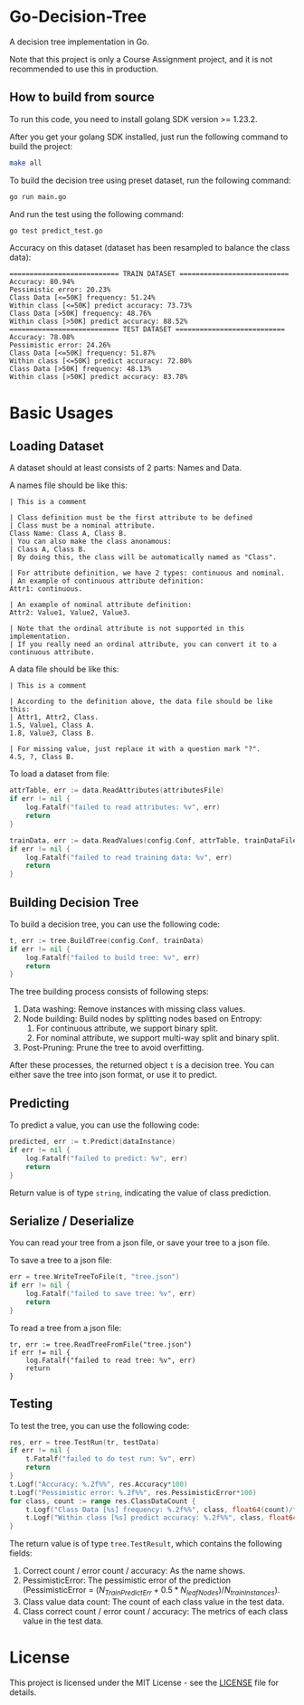 # Go-Decision-Tree

A decision tree implementation in Go.

Note that this project is only a Course Assignment project, and it is not recommended to use this in production.

## How to build from source

To run this code, you need to install golang SDK version >= 1.23.2.

After you get your golang SDK installed, just run the following command to build the project:

```bash
make all
```

To build the decision tree using preset dataset, run the following command:

```bash
go run main.go
```

And run the test using the following command:

```bash
go test predict_test.go
```

Accuracy on this dataset (dataset has been resampled to balance the class data):

```text
=========================== TRAIN DATASET ===========================
Accuracy: 80.94%
Pessimistic error: 20.23%
Class Data [<=50K] frequency: 51.24%
Within class [<=50K] predict accuracy: 73.73%
Class Data [>50K] frequency: 48.76%
Within class [>50K] predict accuracy: 88.52%
=========================== TEST DATASET ===========================
Accuracy: 78.08%
Pessimistic error: 24.26%
Class Data [<=50K] frequency: 51.87%
Within class [<=50K] predict accuracy: 72.80%
Class Data [>50K] frequency: 48.13%
Within class [>50K] predict accuracy: 83.78%
```

# Basic Usages

## Loading Dataset

A dataset should at least consists of 2 parts: Names and Data.

A names file should be like this:

```text
| This is a comment

| Class definition must be the first attribute to be defined
| Class must be a nominal attribute.
Class Name: Class A, Class B.
| You can also make the class anonamous:
| Class A, Class B.
| By doing this, the class will be automatically named as "Class".

| For attribute definition, we have 2 types: continuous and nominal.
| An example of continuous attribute definition:
Attr1: continuous.

| An example of nominal attribute definition:
Attr2: Value1, Value2, Value3.

| Note that the ordinal attribute is not supported in this implementation.
| If you really need an ordinal attribute, you can convert it to a continuous attribute.
```

A data file should be like this:

```text
| This is a comment

| According to the definition above, the data file should be like this:
| Attr1, Attr2, Class.
1.5, Value1, Class A.
1.8, Value3, Class B.

| For missing value, just replace it with a question mark "?".
4.5, ?, Class B.
```

To load a dataset from file:
```go
attrTable, err := data.ReadAttributes(attributesFile)
if err != nil {
    log.Fatalf("failed to read attributes: %v", err)
    return
}

trainData, err := data.ReadValues(config.Conf, attrTable, trainDataFile)
if err != nil {
    log.Fatalf("failed to read training data: %v", err)
    return
}
```

## Building Decision Tree

To build a decision tree, you can use the following code:

```go
t, err := tree.BuildTree(config.Conf, trainData)
if err != nil {
    log.Fatalf("failed to build tree: %v", err)
    return
}
```

The tree building process consists of following steps:
1. Data washing: Remove instances with missing class values.
2. Node building: Build nodes by splitting nodes based on Entropy:
   1. For continuous attribute, we support binary split.
   2. For nominal attribute, we support multi-way split and binary split.
3. Post-Pruning: Prune the tree to avoid overfitting.

After these processes, the returned object `t` is a decision tree. You can either save the tree into json format, or use it to predict.

## Predicting

To predict a value, you can use the following code:

```go
predicted, err := t.Predict(dataInstance)
if err != nil {
    log.Fatalf("failed to predict: %v", err)
    return
}
```

Return value is of type `string`, indicating the value of class prediction.

## Serialize / Deserialize

You can read your tree from a json file, or save your tree to a json file.

To save a tree to a json file:

```go
err = tree.WriteTreeToFile(t, "tree.json")
if err != nil {
    log.Fatalf("failed to save tree: %v", err)
    return
}
```

To read a tree from a json file:

```
tr, err := tree.ReadTreeFromFile("tree.json")
if err != nil {
    log.Fatalf("failed to read tree: %v", err)
    return
}
```

## Testing

To test the tree, you can use the following code:

```go
res, err = tree.TestRun(tr, testData)
if err != nil {
    t.Fatalf("failed to do test run: %v", err)
    return
}
t.Logf("Accuracy: %.2f%%", res.Accuracy*100)
t.Logf("Pessimistic error: %.2f%%", res.PessimisticError*100)
for class, count := range res.ClassDataCount {
    t.Logf("Class Data [%s] frequency: %.2f%%", class, float64(count)/float64(len(testData.Instances))*100)
    t.Logf("Within class [%s] predict accuracy: %.2f%%", class, float64(res.ClassCorrectCount[class])/float64(count)*100)
}
```

The return value is of type `tree.TestResult`, which contains the following fields:
1. Correct count / error count / accuracy: As the name shows.
2. PessimisticError: The pessimistic error of the prediction (PessimisticError = $(N_{TrainPredictErr} + 0.5 * N_{leafNodes}) / N_{trainInstances}$).
3. Class value data count: The count of each class value in the test data.
4. Class correct count / error count / accuracy: The metrics of each class value in the test data.

# License
This project is licensed under the MIT License - see the [LICENSE](LICENSE) file for details.
